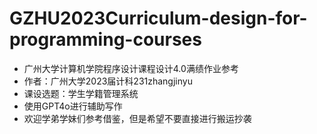 # GZHU2023Curriculum-design-for-programming-courses
* 广州大学计算机学院程序设计课程设计4.0满绩作业参考
* 作者：广州大学2023届计科231zhangjinyu
* 课设选题：学生学籍管理系统
* 使用GPT4o进行辅助写作
* 欢迎学弟学妹们参考借鉴，但是希望不要直接进行搬运抄袭

